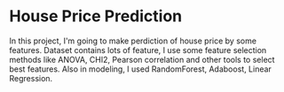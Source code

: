 # House Price Prediction

In this project, I'm going to make perdiction of house price by some features. Dataset contains lots of feature, I use some feature selection methods like ANOVA, CHI2, Pearson correlation and other tools to select best features. Also in modeling, I used RandomForest, Adaboost, Linear Regression.